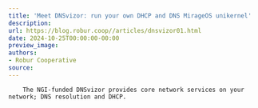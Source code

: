 ```yaml
---
title: 'Meet DNSvizor: run your own DHCP and DNS MirageOS unikernel'
description:
url: https://blog.robur.coop//articles/dnsvizor01.html
date: 2024-10-25T00:00:00-00:00
preview_image:
authors:
- Robur Cooperative
source:
---
```



        The NGI-funded DNSvizor provides core network services on your network; DNS resolution and DHCP.
      
